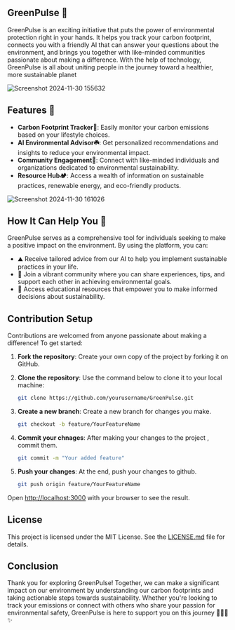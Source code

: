 
## GreenPulse 💚
GreenPulse is an exciting initiative that puts the power of environmental protection right in your hands. It helps you track your carbon footprint, connects you with a friendly AI that can answer your questions about the environment, and brings you together with like-minded communities passionate about making a difference. With the help of technology, GreenPulse is all about uniting people in the journey toward a healthier, more sustainable planet

![Screenshot 2024-11-30 155632](https://github.com/user-attachments/assets/19cd7526-4449-431a-bd4e-06bb2fb6617f)

## Features 🍃


- **Carbon Footprint Tracker🌿**: Easily monitor your carbon emissions based on your lifestyle choices.
- **AI Environmental Advisor☘️**: Get personalized recommendations and insights to reduce your environmental impact.
- **Community Engagement🌳**: Connect with like-minded individuals and organizations dedicated to environmental sustainability.
- **Resource Hub🏕️**: Access a wealth of information on sustainable practices, renewable energy, and eco-friendly products.

![Screenshot 2024-11-30 161026](https://github.com/user-attachments/assets/3ca63d54-df3e-4fa2-a0cc-99fdff0b4296)

## How It Can Help You 🍄

GreenPulse serves as a comprehensive tool for individuals seeking to make a positive impact on the environment. By using the platform, you can:

- ⛰️ Receive tailored advice from our AI to help you implement sustainable practices in your life.
- 🌳 Join a vibrant community where you can share experiences, tips, and support each other in achieving environmental goals.
- 🍃 Access educational resources that empower you to make informed decisions about sustainability.

## Contribution Setup

Contributions are welcomed from anyone passionate about making a difference! To get started:

1. **Fork the repository**: Create your own copy of the project by forking it on GitHub.
2. **Clone the repository**: Use the command below to clone it to your local machine:
    ```bash
   git clone https://github.com/yourusername/GreenPulse.git

   ```
3. **Create a new branch**: Create a new branch for changes you make.
    ```bash
   git checkout -b feature/YourFeatureName

   ```
4. **Commit your chnages**: After making your changes to the project , commit them.
    ```bash
   git commit -m "Your added feature"

   ```
5. **Push your changes**: At the end, push your changes to github.

   ```bash
   git push origin feature/YourFeatureName

   ```

Open [http://localhost:3000](http://localhost:3000) with your browser to see the result.

## License
This project is licensed under the MIT License. See the [LICENSE.md](LICENSE.md) file for details.

## Conclusion
Thank you for exploring GreenPulse! Together, we can make a significant impact on our environment by understanding our carbon footprints and taking actionable steps towards sustainability. Whether you're looking to track your emissions or connect with others who share your passion for environmental safety, GreenPulse is here to support you on this journey
🤍🌿🍃✨️
